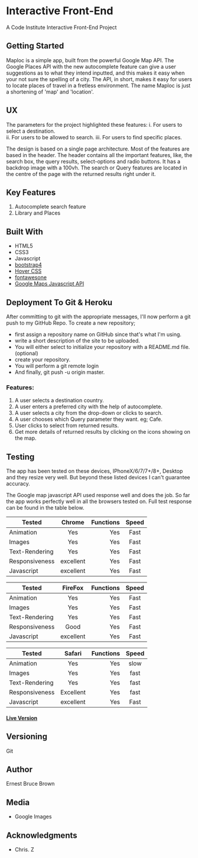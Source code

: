 # Interactive Front-End

A Code Institute Interactive Front-End Project

## Getting Started

Maploc is a simple app, built from the powerful Google Map API. 
The Google Places API with the new autocomplete feature can give a 
user suggestions as to what they intend inputted, and 
this makes it easy when your not sure the spelling of a city.
The API, in short, makes it easy for users to locate places of travel in a fretless environment.
The name Maploc is just a shortening of 'map' and 'location'.

## UX

The parameters for the project highlighted these features: 
  i. For users to select a destination.  
  ii. For users to be allowed to search. 
  iii. For users to find specific places.
  
The design is based on a single page architecture. Most of the features are based in the header. 
The header contains all the important features, like, the search box, the query results, select-options and radio buttons. 
It has a backdrop image with a 100vh. 
The search or Query features are located in the centre of the page with the returned results right under it. 



## Key Features

1. Autocomplete search feature
2. Library and Places 


## Built With

* HTML5 
* CSS3
* Javascript
* [bootstrap4](https://getbootstrap.com/)
* [Hover CSS](http://ianlunn.github.io/Hover/)
* [fontawesone](https://fontawesome.com/icons?d=gallery&s=solid&m=free)
* [Google Maps Javascript API](https://cloud.google.com/maps-platform/)


## Deployment To Git & Heroku

After committing to git with the appropriate messages, 
I'll now perform a git push to my GitHub Repo.
To create a new repository;
* first assign a repository name on GitHub since that's what I'm using.
* write a short description of the site to be uploaded.
* You will either select to initialize your repository with a README.md file. (optional)
* create your repository.
* You will perform a git remote login
* And finally, git push -u origin master.


### Features:

1. A user selects a destination country.
2. A user enters a preferred city with the help of autocomplete.
3. A user selects a city from the drop-down or clicks to search.
4. A user chooses which Query parameter they want. eg; Cafe.
5. User clicks to select from returned results.
5. Get more details of returned results by clicking on the icons showing on the map.


## Testing

The app has been tested on these devices, IPhoneX/6/7/7+/8+, Desktop and they resize very well. But beyond these listed devices I can't guarantee accuracy.

The Google map javascript API used response well and does the job. 
So far the app works perfectly well in all the browsers tested on.
Full test response can be found in the table below. 



|    Tested      |    Chrome     | Functions  |   Speed   |    
| -------------  |:-------------:|  ---------:|:---------:|
| Animation      |    Yes        |     Yes    |   Fast    |
| Images         |    Yes        |     Yes    |   Fast    |
| Text-Rendering |    Yes        |     Yes    |   Fast    |
| Responsiveness |   excellent   |     Yes    |   Fast    |
| Javascript     |   excellent   |     Yes    |   Fast    |

|    Tested      |     FireFox   | Functions  |   Speed   |    
| -------------  |:-------------:|  ---------:|:---------:|
| Animation      |    Yes        |     Yes    |    Fast   |
| Images         |    Yes        |     Yes    |    Fast   |
| Text-Rendering |    Yes        |     Yes    |   Fast    |
| Responsiveness |    Good       |     Yes    |   Fast    |
| Javascript     |   excellent   |     Yes    |   Fast    |


|    Tested      |     Safari    | Functions  |   Speed   |    
| -------------  |:-------------:|  ---------:|:---------:|
| Animation      |    Yes        |     Yes    |  slow     |
| Images         |    Yes        |     Yes    |  fast     |
| Text-Rendering |    Yes        |     Yes    |  fast     |
| Responsiveness |    Excellent  |     Yes    |  fast     |
| Javascript     |   excellent   |     Yes    |   Fast    |



#### [Live Version](https://ingrido.herokuapp.com/)



## Versioning

 Git


## Author

Ernest Bruce Brown


## Media

* Google Images


## Acknowledgments

* Chris. Z
